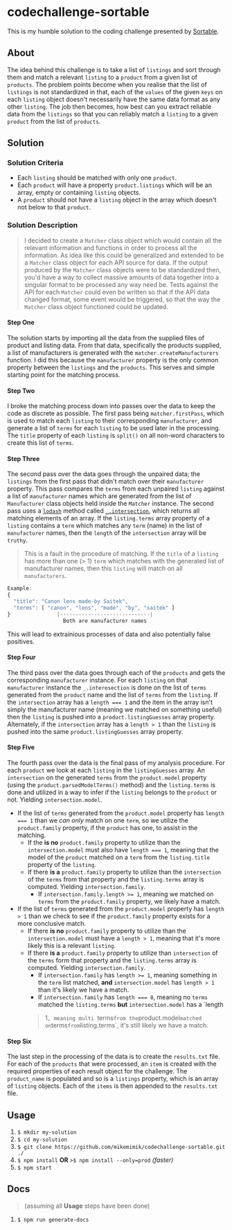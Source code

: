 # codechallenge-sortable

This is my humble solution to the coding challenge presented by [Sortable](http://sortable.com/challenge/).

## About
The idea behind this challenge is to take a list of `listings` and sort
through them and match a relevant `listing` to a `product` from a given
list of `products`. The problem points become when you realise that the
list of `listings` is not standardized in that, each of the `values` of the
given `keys` on each `listing` object doesn't necessarily have the same
data format as any other `listing`. The job then becomes, how best can you
extract reliable data from the `listings` so that you can reliably match a
`listing` to a given `product` from the list of `products`.

## Solution
### Solution Criteria
- Each `listing` should be matched with only one `product`.
- Each `product` will have a property `product.listings` which will be an
array, empty or containing `listing` objects.
- A `product` should not have a `listing` object in the array which doesn't
not below to that `product`.

### Solution Description
> I decided to create a `Matcher` class object which would contain all the
relevant information and functions in order to process all the information.
As idea like this could be generalized and extended to be a `Matcher` class
object for each API source for data. If the output produced by the
`Matcher` class objects were to be standardized then, you'd have a way to
collect massive amounts of data together into a singular format to be
processed any way need be. Tests against the API for each `Matcher` could
even be written so that if the API data changed format, some event would be
triggered, so that the way the `Matcher` class object functioned could be
updated.

#### Step One
The solution starts by importing all the data from the supplied files of
product and listing data. From that data, specifically the products
supplied, a list of manufacturers is generated with the
`matcher.createManufacturers` function. I did this because the
`manufacturer` property is the only common property between the `listings`
and the `products`. This serves and simple starting point for the matching
process.

#### Step Two
I broke the matching process down into passes over the data to keep the
code as discrete as possible. The first pass being `matcher.firstPass`,
which is used to match each `listing` to their corresponding
`manufacturer`, and generate a list of `terms` for each `listing` to be
used later in the processing. The `title` property of each `listing` is
`split()` on all non-word characters to create this list of `terms`.

#### Step Three
The second pass over the data goes through the unpaired data; the
`listings` from the first pass that didn't match over their `manufacturer`
property. This pass compares the `terms` from each unpaired `listing`
against a list of `manufacturer` names which are generated from the list of
`Manufacturer` class objects held inside the `Matcher` instance. The second
pass uses a [`lodash`](https://lodash.com/) method called
[`_.intersection`](https://lodash.com/docs#intersection), which returns all
matching elements of an array. If the `listing.terms` array property of a
`listing` contains a `term` which matches any `term` (name) in the list of
`manufacturer` names, then the `length` of the `intersection` array will be
`truthy`.
> This is a fault in the procedure of matching. If the `title` of a
`listing` has more than one (> 1) `term` which matches with the generated
list of manufacturer names, then this `listing` will match on all
`manufacturers`.
```javascript
Example:
{
  "title": "Canon lens made-by Saitek",
  "terms": [ "canon", "lens", "made", "by", "saitek" ]
}               |-----------------------------|
                  Both are manufacturer names
```
This will lead to extrainious processes of data and also potentially false
positives.

#### Step Four
The third pass over the data goes through each of the `products` and gets
the corresponding `manufacturer` instance. For each `listing` on that
`manufacturer` instance the `_.interesection` is done on the list of
`terms` generated from the `product` name and the list of `terms` from the
`listing`. If the `intersection` array has a `length === 1` and the item in
the array isn't simply the manufacturer name (meaning we matched on
something useful) then the `listing` is pushed into a
`product.listingGuesses` array property. Alternately, if the
`intersection` array has a `length > 1` than the `listing` is pushed into
the same `product.listingGuesses` array property.

#### Step Five
The fourth pass over the data is the final pass of my analysis procedure.
For each `product` we look at each `listing` in the `listingGuesses`
array. An `intersection` on the generated `terms` from the `product.model`
property (using the `product.parsedModelTerms()` method) and the
`listing.terms` is done and utilized in a way to infer if the `listing`
belongs to the `product` or not. Yielding `intersection.model`.
- If the list of `terms` generated from the `product.model` property has
`length === 1` than we _can only_ match on one `term`, so we utilize the
`product.family` property, if the `product` has one, to assist in the
matching.
  - If the **is no** `product.family` property to utilize than the
  `intersection.model` must also have `length === 1`, meaning that the
  model of the `product` matched on a `term` from the `listing.title`
  property of the `listing`.
  - If there **is a** `product.family` property to utilize than the
  `intersection` of the `terms` from that property and the `listing.terms`
  array is computed. Yielding `intersection.family`.
    - If `intersection.family.length >= 1`, meaning we matched on `terms`
    from the `product.family` property, we likely have a match.
- If the list of `terms` generated from the `product.model` property has
`length > 1` than we check to see if the `product.family` property exists
for a more conclusive match.
  - If there **is no** `product.family` property to utilize than the
  `intersection.model` must have a `length > 1`, meaning that it's more
  likely this is a relevant `listing`.
  - If there **is a** `product.family` property to utilize than
  `intersection` of the `terms` form that property and the `listing.terms`
  array is computed. Yielding `intersection.family`.
    - If `intersection.family` has `length >= 1`, meaning something in the
    `term` list matched, **and** `intersection.model` has `length > 1`
    than it's likely we have a match.
    - If `intersection.family` has `length === 0`, meaning no `terms`
    matched the `listing.terms` **but** `intersection.model` has a `length
    > 1`, meaning multi `terms` from the `product.model` matched on
    `terms` from `listing.terms`, it's still likely we have a match.

#### Step Six
The last step in the processing of the data is to create the `results.txt`
file. For each of the `products` that were processed, an `item` is created
with the required properties of each result object for the challenge. The
`product_name` is populated and so is a `listings` property, which is an
array of `listing` objects. Each of the `items` is then appended to the
`results.txt` file.

## Usage
1. `$ mkdir my-solution`
2. `$ cd my-solution`
3. `$ git clone https://github.com/mikemimik/codechallenge-sortable.git ./`
4. `$ npm install` **OR** `>$ npm install --only=prod` *(faster)*
5. `$ npm start`

## Docs
> (assuming all **Usage** steps have been done)

1. `$ npm run generate-docs`
